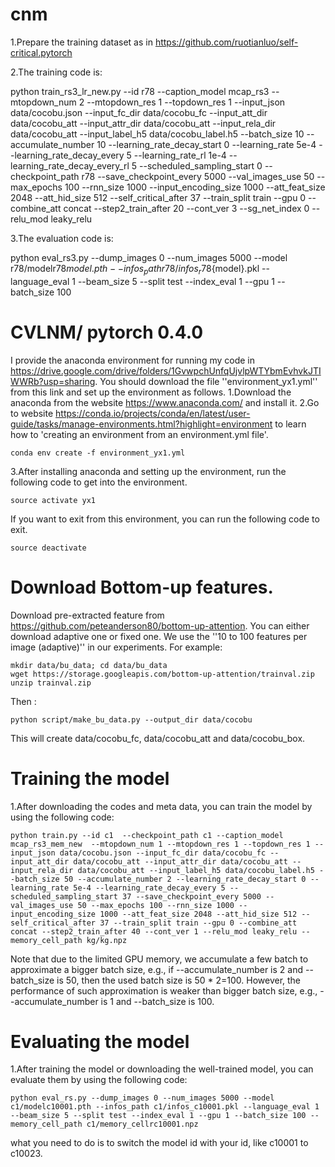 # cnm
1.Prepare the training dataset as in https://github.com/ruotianluo/self-critical.pytorch

2.The training code is:

python train_rs3_lr_new.py --id r78 --caption_model mcap_rs3  --mtopdown_num 2 --mtopdown_res 1 --topdown_res 1 --input_json data/cocobu.json --input_fc_dir data/cocobu_fc --input_att_dir data/cocobu_att --input_attr_dir data/cocobu_att --input_rela_dir data/cocobu_att  --input_label_h5 data/cocobu_label.h5 --batch_size 10 --accumulate_number 10 --learning_rate_decay_start 0 --learning_rate 5e-4 --learning_rate_decay_every 5 --learning_rate_rl 1e-4 --learning_rate_decay_every_rl 5 --scheduled_sampling_start 0 --checkpoint_path r78 --save_checkpoint_every 5000 --val_images_use 50 --max_epochs 100 --rnn_size 1000 --input_encoding_size 1000 --att_feat_size 2048 --att_hid_size 512 --self_critical_after 37 --train_split train --gpu 0 --combine_att concat --step2_train_after 20 --cont_ver 3 --sg_net_index 0 --relu_mod leaky_relu

3.The evaluation code is:

python eval_rs3.py --dump_images 0 --num_images 5000 --model r78/modelr78${model}.pth --infos_path r78/infos_r78${model}.pkl --language_eval 1 --beam_size 5 --split test --index_eval 1 --gpu 1 --batch_size 100

# CVLNM/ pytorch 0.4.0
I provide the anaconda environment for running my code in https://drive.google.com/drive/folders/1GvwpchUnfqUjvlpWTYbmEvhvkJTIWWRb?usp=sharing. You should download the file ''environment_yx1.yml'' from this link and set up the environment as follows.
1.Download the anaconda from the website https://www.anaconda.com/ and install it.
2.Go to website https://conda.io/projects/conda/en/latest/user-guide/tasks/manage-environments.html?highlight=environment to learn how to 'creating an environment from an environment.yml file'.
```
conda env create -f environment_yx1.yml
```
3.After installing anaconda and setting up the environment, run the following code to get into the environment.
```
source activate yx1
```
If you want to exit from this environment, you can run the following code to exit.
```
source deactivate
```
# Download Bottom-up features.
Download pre-extracted feature from https://github.com/peteanderson80/bottom-up-attention. You can either download adaptive one or fixed one. We use the ''10 to 100 features per image (adaptive)'' in our experiments.
For example:
```
mkdir data/bu_data; cd data/bu_data
wget https://storage.googleapis.com/bottom-up-attention/trainval.zip
unzip trainval.zip
```
Then :
```
python script/make_bu_data.py --output_dir data/cocobu
```
This will create data/cocobu_fc, data/cocobu_att and data/cocobu_box. 
# Training the model
1.After downloading the codes and meta data, you can train the model by using the following code:
```
python train.py --id c1  --checkpoint_path c1 --caption_model mcap_rs3_mem_new  --mtopdown_num 1 --mtopdown_res 1 --topdown_res 1 --input_json data/cocobu.json --input_fc_dir data/cocobu_fc --input_att_dir data/cocobu_att --input_attr_dir data/cocobu_att --input_rela_dir data/cocobu_att --input_label_h5 data/cocobu_label.h5 --batch_size 50 --accumulate_number 2 --learning_rate_decay_start 0 --learning_rate 5e-4 --learning_rate_decay_every 5 --scheduled_sampling_start 37 --save_checkpoint_every 5000 --val_images_use 50 --max_epochs 100 --rnn_size 1000 --input_encoding_size 1000 --att_feat_size 2048 --att_hid_size 512 --self_critical_after 37 --train_split train --gpu 0 --combine_att concat --step2_train_after 40 --cont_ver 1 --relu_mod leaky_relu --memory_cell_path kg/kg.npz
```
Note that due to the limited GPU memory, we accumulate a few batch to approximate a bigger batch size, e.g., if --accumulate_number is 2 and --batch_size is 50, then the used batch size is 50 \* 2=100. However, the performance of such approximation is weaker than bigger batch size, e.g., --accumulate_number is 1 and --batch_size is 100.

# Evaluating the model
1.After training the model or downloading the well-trained model, you can evaluate them by using the following code:
```
python eval_rs.py --dump_images 0 --num_images 5000 --model c1/modelc10001.pth --infos_path c1/infos_c10001.pkl --language_eval 1 --beam_size 5 --split test --index_eval 1 --gpu 1 --batch_size 100 --memory_cell_path c1/memory_cellrc10001.npz
```
what you need to do is to switch the model id with your id, like c10001 to c10023.

